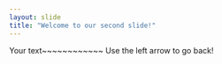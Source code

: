 ```yaml
---
layout: slide
title: "Welcome to our second slide!"
---
```

Your text~~~~~~~~~~~~
Use the left arrow to go back!
